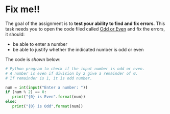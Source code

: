 # Fix me!!

The goal of the assignment is to **test your ability to find and fix errors**. This task needs you to open the code filed called [Odd or Even](odd+even.py) and fix the errors, it should:
- be able to enter a number
- be able to justify whether the indicated number is odd or even

The code is *shown* below:

```python
# Python program to check if the input number is odd or even.
# A number is even if division by 2 give a remainder of 0.
# If remainder is 1, it is odd number.

num = int(input("Enter a number: "))
if (num % 2) == 0:
   print("{0} is Even".format(num))
else:
   print("{0} is Odd".format(num))
```
